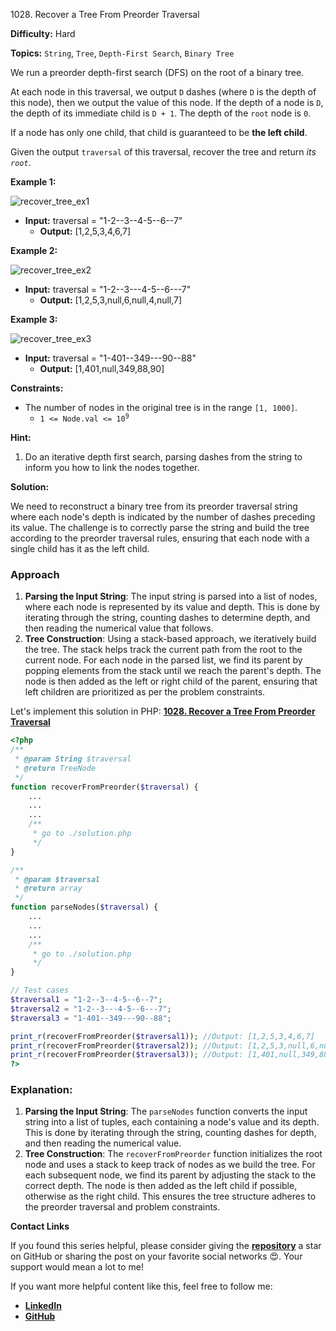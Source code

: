 1028\. Recover a Tree From Preorder Traversal

**Difficulty:** Hard

**Topics:** `String`, `Tree`, `Depth-First Search`, `Binary Tree`

We run a preorder depth-first search (DFS) on the root of a binary tree.

At each node in this traversal, we output `D` dashes (where `D` is the depth of this node), then we output the value of this node.  If the depth of a node is `D`, the depth of its immediate child is `D + 1`.  The depth of the `root` node is `0`.

If a node has only one child, that child is guaranteed to be **the left child**.

Given the output `traversal` of this traversal, recover the tree and return _its `root`_.

**Example 1:**

![recover_tree_ex1](https://assets.leetcode.com/uploads/2024/09/10/recover_tree_ex1.png)

- **Input:** traversal = "1-2--3--4-5--6--7"
  - **Output:** [1,2,5,3,4,6,7]

**Example 2:**

![recover_tree_ex2](https://assets.leetcode.com/uploads/2024/09/10/recover_tree_ex2.png)

- **Input:** traversal = "1-2--3---4-5--6---7"
  - **Output:** [1,2,5,3,null,6,null,4,null,7]


**Example 3:**

![recover_tree_ex3](https://assets.leetcode.com/uploads/2024/09/10/recover_tree_ex3.png)

- **Input:** traversal = "1-401--349---90--88"
  - **Output:** [1,401,null,349,88,90]



**Constraints:**

- The number of nodes in the original tree is in the range `[1, 1000]`.
  - <code>1 <= Node.val <= 10<sup>9</sup></code>


**Hint:**
1. Do an iterative depth first search, parsing dashes from the string to inform you how to link the nodes together.



**Solution:**

We need to reconstruct a binary tree from its preorder traversal string where each node's depth is indicated by the number of dashes preceding its value. The challenge is to correctly parse the string and build the tree according to the preorder traversal rules, ensuring that each node with a single child has it as the left child.

### Approach
1. **Parsing the Input String**: The input string is parsed into a list of nodes, where each node is represented by its value and depth. This is done by iterating through the string, counting dashes to determine depth, and then reading the numerical value that follows.
2. **Tree Construction**: Using a stack-based approach, we iteratively build the tree. The stack helps track the current path from the root to the current node. For each node in the parsed list, we find its parent by popping elements from the stack until we reach the parent's depth. The node is then added as the left or right child of the parent, ensuring that left children are prioritized as per the problem constraints.

Let's implement this solution in PHP: **[1028. Recover a Tree From Preorder Traversal](https://github.com/mah-shamim/leet-code-in-php/tree/main/algorithms/001028-recover-a-tree-from-preorder-traversal/solution.php)**

```php
<?php
/**
 * @param String $traversal
 * @return TreeNode
 */
function recoverFromPreorder($traversal) {
    ...
    ...
    ...
    /**
     * go to ./solution.php
     */
}

/**
 * @param $traversal
 * @return array
 */
function parseNodes($traversal) {
    ...
    ...
    ...
    /**
     * go to ./solution.php
     */
}

// Test cases
$traversal1 = "1-2--3--4-5--6--7";
$traversal2 = "1-2--3---4-5--6---7";
$traversal3 = "1-401--349---90--88";

print_r(recoverFromPreorder($traversal1)); //Output: [1,2,5,3,4,6,7]
print_r(recoverFromPreorder($traversal2)); //Output: [1,2,5,3,null,6,null,4,null,7]
print_r(recoverFromPreorder($traversal3)); //Output: [1,401,null,349,88,90]
?>
```

### Explanation:

1. **Parsing the Input String**: The `parseNodes` function converts the input string into a list of tuples, each containing a node's value and its depth. This is done by iterating through the string, counting dashes for depth, and then reading the numerical value.
2. **Tree Construction**: The `recoverFromPreorder` function initializes the root node and uses a stack to keep track of nodes as we build the tree. For each subsequent node, we find its parent by adjusting the stack to the correct depth. The node is then added as the left child if possible, otherwise as the right child. This ensures the tree structure adheres to the preorder traversal and problem constraints.

**Contact Links**

If you found this series helpful, please consider giving the **[repository](https://github.com/mah-shamim/leet-code-in-php)** a star on GitHub or sharing the post on your favorite social networks 😍. Your support would mean a lot to me!

If you want more helpful content like this, feel free to follow me:

- **[LinkedIn](https://www.linkedin.com/in/arifulhaque/)**
- **[GitHub](https://github.com/mah-shamim)**